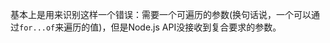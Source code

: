 基本上是用来识别这样一个错误：需要一个可遍历的参数(换句话说，一个可以通过`for...of`来遍历的值)，但是Node.js API没接收到复合要求的参数。

<a id="ERR_ASYNC_CALLBACK"></a>
